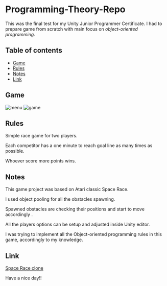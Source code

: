 # Programming-Theory-Repo

This was the final test for my Unity Junior Programmer Certificate.
I had to prepare game from scratch with main focus on *object-oriented programming*.

## Table of contents
* [Game](https://github.com/Minal06/Programming-Theory-Repo/blob/main/README.md#game)
* [Rules](https://github.com/Minal06/Programming-Theory-Repo/blob/main/README.md#rules)
* [Notes](https://github.com/Minal06/Programming-Theory-Repo/blob/main/README.md#notes)
* [Link](https://github.com/Minal06/Programming-Theory-Repo/blob/main/README.md#link)

## Game
![menu](https://user-images.githubusercontent.com/94176489/178110075-78d38ab9-5d65-450a-afdf-93bbddd2fc07.jpg)
![game](https://user-images.githubusercontent.com/94176489/178110541-7364f7bf-62b7-4085-9f78-95b6da1e0ca2.gif)


## Rules
Simple race game for two players. 

Each competitor has a one minute to reach goal line as many times as possible. 

Whoever score more points wins.

## Notes
This game project was based on Atari classic Space Race.

I used object pooling for all the obstacles spawning.

Spawned obstacles are checking their positions and start to move accordingly .

All the players options can be setup and adjusted inside Unity editor. 

I was trying to implement all the Object-oriented programming rules in this game, accordingly to my knowledge.

## Link
[Space Race clone](https://play.unity.com/mg/other/junior-programmer-last-challenge)


Have a nice day!!

